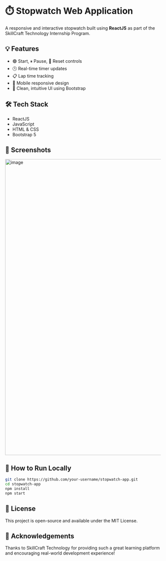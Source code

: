 # ⏱️ Stopwatch Web Application

A responsive and interactive stopwatch built using **ReactJS** as part of the SkillCraft Technology Internship Program.

## 💡 Features

- 🟢 Start, ⏸ Pause, 🔄 Reset controls  
- 🕓 Real-time timer updates  
- 📋 Lap time tracking  
- 📱 Mobile responsive design  
- 🧠 Clean, intuitive UI using Bootstrap  


## 🛠️ Tech Stack

- ReactJS
- JavaScript
- HTML & CSS
- Bootstrap 5

## 📸 Screenshots

<img width="959" alt="image" src="https://github.com/user-attachments/assets/dd95d3f1-bbcd-43de-b379-1f636c756b88" />


## 📂 How to Run Locally

```bash
git clone https://github.com/your-username/stopwatch-app.git
cd stopwatch-app
npm install
npm start
```
## 📜 License
This project is open-source and available under the MIT License.

## 🙌 Acknowledgements
Thanks to SkillCraft Technology for providing such a great learning platform and encouraging real-world development experience!
